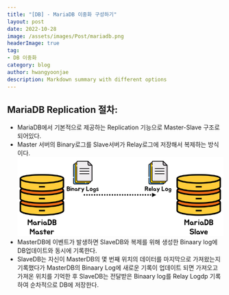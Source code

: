 ```yaml
---
title: "[DB] - MariaDB 이중화 구성하기"
layout: post
date: 2022-10-28
image: /assets/images/Post/mariadb.png
headerImage: true
tag:
- DB 이중화
category: blog
author: hwangyoonjae
description: Markdown summary with different options
---
```


## MariaDB Replication 절차:
- MariaDB에서 기본적으로 제공하는 Replication 기능으로 Master-Slave 구조로 되어있다.
- Master 서버의 Binary로그를 Slave서버가 Relay로그에 저장해서 복제하는 방식이다.
[![텍스트](/assets/images/DB/MariaDB%20Replication.PNG)](/assets/images/DB/MariaDB%20Replication.PNG)
- MasterDB에 이벤트가 발생하면 SlaveDB와 복제를 위해 생성한 Binaary log에 DB업데이트와 동시에 기록한다.
- SlaveDB는 자신이 MasterDB의 몇 번째 위치의 데이터를 마지막으로 가져왔는지 기록했다가 MasterDB의 Binaary Log에 새로운 기록이 업데이트 되면 가져오고 가져온 위치를 기억한 후 SlaveDB는 전달받은 Binaary log를 Relay Logdp 기록하여 순차적으로 DB에 저장한다.